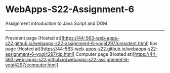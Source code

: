 # WebApps-S22-Assignment-6
Assignment introduction to Java Script and DOM

---

President page (Hosted at)[https://44-563-web-apps-s22.github.io/webapps-s22-assignment-6-yogi4297/president.html]
tips page (Hosted at)[https://44-563-web-apps-s22.github.io/webapps-s22-assignment-6-yogi4297/tip.html]
Computer page (Hosted at)[https://44-563-web-apps-s22.github.io/webapps-s22-assignment-6-yogi4297/computer.html]